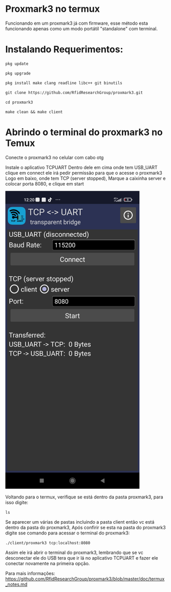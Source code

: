 # Proxmark3 no termux
Funcionando em um proxmark3 já com firmware, esse método esta funcionando apenas como um modo portátil "standalone" com terminal.

# Instalando Requerimentos:
```
pkg update
```
```
pkg upgrade
```
```
pkg install make clang readline libc++ git binutils
```
```
git clone https://github.com/RfidResearchGroup/proxmark3.git
```
```
cd proxmark3
```
```
make clean && make client
```
# Abrindo o terminal do proxmark3 no Temux
Conecte o proxmark3 no celular com cabo otg

Instale o aplicativo TCPUART
Dentro dele em cima onde tem USB_UART clique em connect ele irá pedir permissão para que o acesse o proxmark3
Logo em baixo, onde tem TCP (server stopped), Marque a caixinha server e colocar porta 8080, e clique em start

<img loading="lazy" src="https://raw.githubusercontent.com/Davim09/Proxmark3notermux/main/Screenshot_2023-09-02-12-20-18-062_com.hardcodedjoy.tcpuart.jpg" width="419" height="927"/>

Voltando para o termux, verifique se está dentro da pasta proxmark3, para isso digite:
```
ls
```
Se aparecer um várias de pastas incluindo a pasta client então vc está dentro da pasta do proxmark3,
Após confirir se esta na pasta do proxmark3 digite sse comando para acessar o terminal do proxmark3:
```
./client/proxmark3 tcp:localhost:8080
```
Assim ele irá abrir o terminal do proxmark3, lembrando que se vc desconectar ele do USB tera que ir lá no aplicativo TCPUART e fazer ele conectar novamente na primeira opção.

Para mais informações:
https://github.com/RfidResearchGroup/proxmark3/blob/master/doc/termux_notes.md
